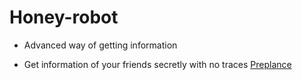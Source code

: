 # Honey-robot
- Advanced way of getting information 

- Get information of your friends secretly with no traces [Preplance](https://preplance.com/)
